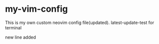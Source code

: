 # my-vim-config

This is my own custom neovim config file(updated).
latest-update-test for terminal

new line added
